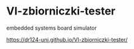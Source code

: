# VI-zbiorniczki-tester
embedded systems board simulator

https://dr124-uni.github.io/VI-zbiorniczki-tester/
